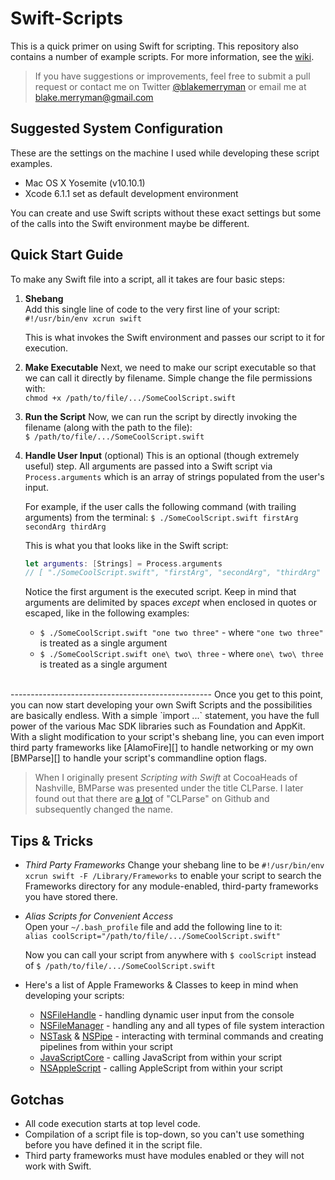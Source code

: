 Swift-Scripts
=============

This is a quick primer on using Swift for scripting. This repository also contains a number of example scripts. For more information, see the [wiki](https://github.com/blakemerryman/Swift-Scripts/wiki). 

> If you have suggestions or improvements, feel free to submit a pull request or contact me on Twitter [@blakemerryman](https://twitter.com/blakemerryman) or email me at <blake.merryman@gmail.com>


## Suggested System Configuration

These are the settings on the machine I used while developing these script examples.

- Mac OS X Yosemite (v10.10.1)
- Xcode 6.1.1 set as default development environment

You can create and use Swift scripts without these exact settings but some of the calls into the Swift environment maybe be different.


## Quick Start Guide

To make any Swift file into a script, all it takes are four basic steps:

1. **Shebang**  
    Add this single line of code to the very first line of your script:  
    `#!/usr/bin/env xcrun swift`  

    This is what invokes the Swift environment and passes our script to it for execution.

2. **Make Executable**
    Next, we need to make our script executable so that we can call it directly by filename. Simple change the file permissions with:    
    `chmod +x /path/to/file/.../SomeCoolScript.swift` 

3. **Run the Script**
    Now, we can run the script by directly invoking the filename (along with the path to the file):  
    `$ /path/to/file/.../SomeCoolScript.swift`

4. **Handle User Input** (optional)
    This is an optional (though extremely useful) step. All arguments are passed into a Swift script via `Process.arguments` which is an array of strings populated from the user's input.

    For example, if the user calls the following command (with trailing arguments) from the terminal:
    `$ ./SomeCoolScript.swift firstArg secondArg thirdArg`

    This is what you that looks like in the Swift script:  
    
    ```swift
    let arguments: [Strings] = Process.arguments
    // [ "./SomeCoolScript.swift", "firstArg", "secondArg", "thirdArg" ]
    ```

    Notice the first argument is the executed script. Keep in mind that arguments are delimited by spaces *except* when enclosed in quotes or escaped, like in the following examples:

    - `$ ./SomeCoolScript.swift "one two three"` - where `"one two three"` is treated as a single argument
    - `$ ./SomeCoolScript.swift one\ two\ three` - where `one\ two\ three` is treated as a single argument



<br>
--------------------------------------------------
Once you get to this point, you can now start developing your own Swift Scripts and the possibilities are basically endless. With a simple `import ...` statement, you have the full power of the various Mac SDK libraries such as Foundation and AppKit. With a slight modification to your script's shebang line, you can even import third party frameworks like [AlamoFire][] to handle networking or my own [BMParse][] to handle your script's commandline option flags.

> When I originally present *Scripting with Swift* at CocoaHeads of Nashville, BMParse was presented under the title CLParse. I later found out that there are [a lot][alot] of "CLParse" on Github and subsequently changed the name.

[alamofire]: https://github.com/Alamofire/Alamofire
[bmparse]:   https://github.com/blakemerryman/BMParse/tree/master
[alot]:      https://github.com/search?utf8=✓&q=clparse&type=Repositories&ref=searchresults



## Tips & Tricks

- *Third Party Frameworks*
    Change your shebang line to be `#!/usr/bin/env xcrun swift -F /Library/Frameworks` to enable your script to search the Frameworks directory for any module-enabled, third-party frameworks you have stored there.

- *Alias Scripts for Convenient Access*  
    Open your `~/.bash_profile` file and add the following line to it:  
    `alias coolScript="/path/to/file/.../SomeCoolScript.swift"`  

    Now you can call your script from anywhere with `$ coolScript` instead of `$ /path/to/file/.../SomeCoolScript.swift`

- Here's a list of Apple Frameworks & Classes to keep in mind when developing your scripts:
    + [NSFileHandle][] - handling dynamic user input from the console
    + [NSFileManager][] - handling any and all types of file system interaction
    + [NSTask][] & [NSPipe][] - interacting with terminal commands and creating pipelines from within your script
    + [JavaScriptCore][] - calling JavaScript from within your script
    + [NSAppleScript][] - calling AppleScript from within your script

[nsfilehandle]:   https://developer.apple.com/library/mac/documentation/Cocoa/Reference/Foundation/Classes/NSFileHandle_Class/index.html    
[nsfilemanager]:  https://developer.apple.com/library/mac/documentation/Cocoa/Reference/Foundation/Classes/NSFileManager_Class/index.html
[nstask]:         https://developer.apple.com/library/mac/documentation/Cocoa/Reference/Foundation/Classes/NSTask_Class/
[nspipe]:         https://developer.apple.com/library/mac/documentation/Cocoa/Reference/Foundation/Classes/NSPipe_Class/
[javascriptcore]: https://developer.apple.com/library/mac/documentation/Carbon/Reference/WebKit_JavaScriptCore_Ref/_index.html
[nsapplescript]:  https://developer.apple.com/library/mac/documentation/Cocoa/Reference/Foundation/Classes/NSAppleScript_Class/



## Gotchas

- All code execution starts at top level code.
- Compilation of a script file is top-down, so you can't use something before you have defined it in the script file.
- Third party frameworks must have modules enabled or they will not work with Swift. 




